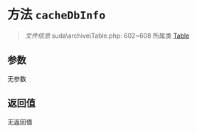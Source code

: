 # 方法 `cacheDbInfo`

> *文件信息* suda\archive\Table.php: 602~608
> 所属类 [Table](../Table.md)




## 参数


无参数


## 返回值

无返回值
